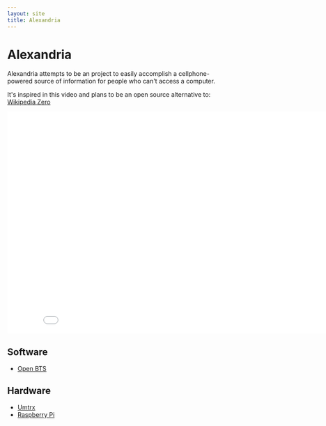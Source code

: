 ```yaml
---
layout: site
title: Alexandria
---
```


# Alexandria

Alexandria attempts to be an project to easily accomplish a cellphone-powered
source of information for people who can't access a computer.

It's inspired in this video and plans to be an open source alternative to:
[Wikipedia Zero](http://wikimediafoundation.org/wiki/Wikipedia_Zero)

<iframe width="854" height="510" src="//www.youtube.com/embed/GCcKgrzbix4" frameborder="0" allowfullscreen></iframe>

## Software

* [Open BTS](http://wush.net/trac/rangepublic/wiki/BuildInstallRun)

## Hardware

* [Umtrx](https://code.google.com/p/umtrx/)
* [Raspberry Pi](http://www.raspberrypi.org/)
